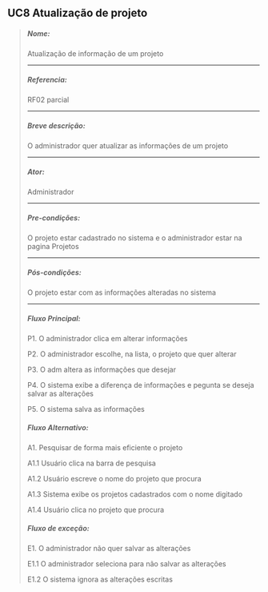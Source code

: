 ## UC8 Atualização de projeto
> ##### Nome:
> 
> Atualização de informação de um projeto
> <hr>
> 
> ##### Referencia:
> 
> RF02 parcial
> <hr>
> 
> ##### Breve descrição:
> 
> O administrador quer atualizar as informações de um projeto
> <hr>
> 
> ##### Ator:
> 
> Administrador
> <hr>
> 
> ##### Pre-condições:
> 
> O projeto estar cadastrado no sistema e o administrador estar na pagina Projetos
> <hr>
> 
> ##### Pós-condições:
> 
> O projeto estar com as informações alteradas no sistema
> <hr>
> 
> ##### Fluxo Principal:
> 
> P1. O administrador clica em alterar informações
> 
> P2. O administrador escolhe, na lista, o projeto que quer alterar
> 
> P3. O adm altera as informações que desejar
> 
> P4. O sistema exibe a diferença de informações e pegunta se deseja salvar as alterações
>
> P5. O sistema salva as informações
> 
> ##### Fluxo Alternativo:
> 
> A1. Pesquisar de forma mais eficiente o projeto
> 
> A1.1 Usuário clica na barra de pesquisa
> 
> A1.2 Usuário escreve o nome do projeto que procura
> 
> A1.3 Sistema exibe os projetos cadastrados com o nome digitado
> 
> A1.4 Usuário clica no projeto que procura
>
> ##### Fluxo de exceção:
> 
> E1. O administrador não quer salvar as alterações
> 
> E1.1 O administrador seleciona para não salvar as alterações
> 
> E1.2 O sistema ignora as alterações escritas
